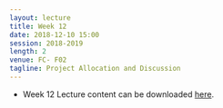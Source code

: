 ```yaml
---
layout: lecture
title: Week 12
date: 2018-12-10 15:00
session: 2018-2019
length: 2
venue: FC- F02
tagline: Project Allocation and Discussion 
---
```


* Week 12 Lecture content can be downloaded [here](http://opendsi.cc/bioinformatics/assets/Lecture_Wk12.pdf).
